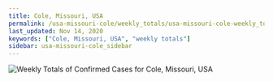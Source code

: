 ```yaml
---
title: Cole, Missouri, USA
permalink: /usa-missouri-cole/weekly_totals/usa-missouri-cole-weekly_totals.html
last_updated: Nov 14, 2020
keywords: ["Cole, Missouri, USA", "weekly totals"]
sidebar: usa-missouri-cole_sidebar
---
```


![Weekly Totals of Confirmed Cases for Cole, Missouri, USA](/covid_tracker/images/graphs/usa-missouri-cole-weekly_totals_graph.png)
